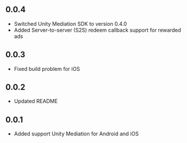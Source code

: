 ## 0.0.4

* Switched Unity Mediation SDK to version 0.4.0
* Added Server-to-server (S2S) redeem callback support for rewarded ads

## 0.0.3

* Fixed build problem for iOS

## 0.0.2

* Updated README

## 0.0.1

* Added support Unity Mediation for Android and iOS